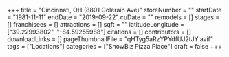 +++
title = "Cincinnati, OH (8801 Colerain Ave)"
storeNumber = ""
startDate = "1981-11-11"
endDate = "2019-09-22"
cuDate = ""
remodels = []
stages = []
franchisees = []
attractions = []
sqft = ""
latitudeLongitude = ["39.22993802", "-84.59255988"]
citations = []
contributors = []
downloadLinks = []
pageThumbnailFile = "qHTyg5aRzYPYdfUJ2tJY.avif"
tags = ["Locations"]
categories = ["ShowBiz Pizza Place"]
draft = false
+++
